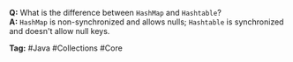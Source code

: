 **Q:** What is the difference between `HashMap` and `Hashtable`?  
**A:** `HashMap` is non-synchronized and allows nulls; `Hashtable` is synchronized and doesn't allow null keys.

**Tag:** #Java #Collections #Core

